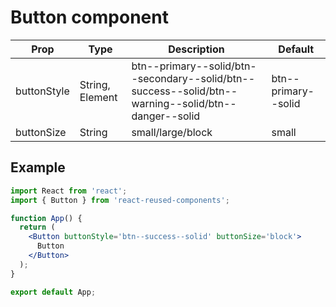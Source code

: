 # Button component

| Prop        | Type            | Description                                                                                          | Default             |
| ----------- | --------------- | ---------------------------------------------------------------------------------------------------- | ------------------- |
| buttonStyle | String, Element | btn--primary--solid/btn--secondary--solid/btn--success--solid/btn--warning--solid/btn--danger--solid | btn--primary--solid |
| buttonSize  | String          | small/large/block                                                                                    | small               |

## Example

```jsx
import React from 'react';
import { Button } from 'react-reused-components';

function App() {
  return (
    <Button buttonStyle='btn--success--solid' buttonSize='block'>
      Button
    </Button>
  );
}

export default App;
```
